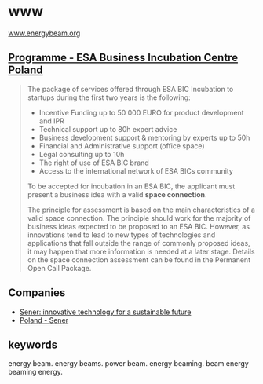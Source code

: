 # www
www.energybeam.org




## [Programme - ESA Business Incubation Centre Poland](https://esabic.pl/programme/)

> The package of services offered through ESA BIC Incubation to startups during the first two years is the following:
> 
> -   Incentive Funding up to 50 000 EURO for product development and IPR
> -   Technical support up to 80h expert advice
> -   Business development support & mentoring by experts up to 50h
> -   Financial and Administrative support (office space)
> -   Legal consulting up to 10h
> -   The right of use of ESA BIC brand
> -   Access to the international network of ESA BICs community
> 
> To be accepted for incubation in an ESA BIC, the applicant must present a business idea with a valid **space connection**. 
> 
> The principle for assessment is based on the main characteristics of a valid space connection. The principle should work for the majority of business ideas expected to be proposed to an ESA BIC. However, as innovations tend to lead to new types of technologies and applications that fall outside the range of commonly proposed ideas, it may happen that more information is needed at a later stage. Details on the space connection assessment can be found in the Permanent Open Call Package.


## Companies

+ [Sener: innovative technology for a sustainable future](https://www.group.sener/?lang=en)
+ [Poland - Sener](https://www.group.sener/poland/?lang=en)

## keywords

energy beam.
energy beams.
power beam.
energy beaming.
beam energy 
beaming energy.
